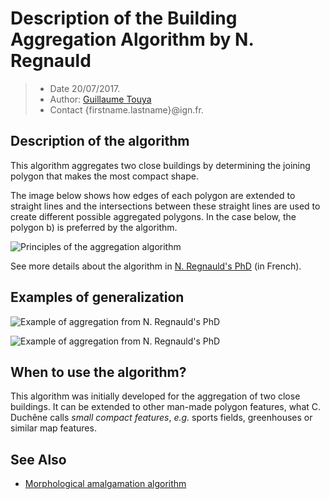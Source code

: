 # Description of the Building Aggregation Algorithm by N. Regnauld

> - Date 20/07/2017.
> - Author: [Guillaume Touya][1]
> - Contact {firstname.lastname}@ign.fr.


Description of the algorithm
-------------
This algorithm aggregates two close buildings by determining the joining polygon that makes the most compact shape.

The image below shows how edges of each polygon are extended to straight lines and the intersections between these straight lines are used to create different possible aggregated polygons. In the case below, the polygon b) is preferred by the algorithm.

![Principles of the aggregation algorithm](/images/regnauld_aggreg.png)

See more details about the algorithm in [N. Regnauld's PhD][3] (in French).

Examples of generalization
-------------

![Example of aggregation from N. Regnauld's PhD](/images/regnauld_results_1.png)

![Example of aggregation from N. Regnauld's PhD](/images/regnauld_results_2.png)

When to use the algorithm?
-------------

This algorithm was initially developed for the aggregation of two close buildings. It can be extended to other man-made polygon features, what C. Duchêne calls *small compact features*, *e.g.* sports fields, greenhouses or similar map features.

See Also
-------------
- [Morphological amalgamation algorithm][2]


[1]: https://umrlastig.github.io/guillaume-touya/
[2]: /algorithms/line/morpho_amalgamation.md
[3]: http://recherche.ign.fr/labos/cogit/pdf/THESES/REGNAULD/These_Regnauld_1998.pdf
